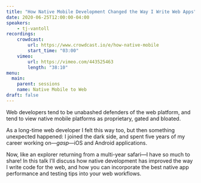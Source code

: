 ```yaml
---
title: "How Native Mobile Development Changed the Way I Write Web Apps"
date: 2020-06-25T12:00:00-04:00
speakers:
    - tj-vantoll
recordings:
    crowdcast:
        url: https://www.crowdcast.io/e/how-native-mobile
        start_time: "03:00"
    vimeo:
        url: https://vimeo.com/443525463
        length: "38:10"
menu:
  main:
    parent: sessions
    name: Native Mobile to Web
draft: false
---
```


Web developers tend to be unabashed defenders of the web platform, and tend to view native mobile platforms as proprietary, gated and bloated.

As a long-time web developer I felt this way too, but then something unexpected happened: I joined the dark side, and spent five years of my career working on—*gasp*—iOS and Android applications.

Now, like an explorer returning from a multi-year safari—I have so much to share! In this talk I’ll discuss how native development has improved the way I write code for the web, and how you can incorporate the best native app performance and testing tips into your web workflows.